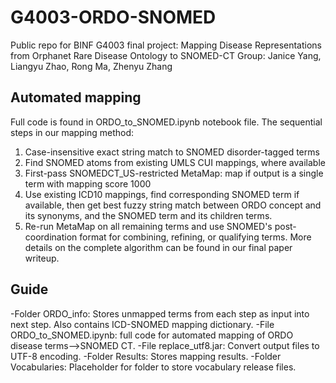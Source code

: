 # G4003-ORDO-SNOMED
Public repo for BINF G4003 final project: Mapping Disease Representations from Orphanet Rare Disease Ontology to SNOMED-CT
Group: Janice Yang, Liangyu Zhao, Rong Ma, Zhenyu Zhang

## Automated mapping
Full code is found in ORDO_to_SNOMED.ipynb notebook file. The sequential steps in our mapping method:
1. Case-insensitive exact string match to SNOMED disorder-tagged terms
2. Find SNOMED atoms from existing UMLS CUI mappings, where available
3. First-pass SNOMEDCT_US-restricted MetaMap: map if output is a single term with mapping score 1000
4. Use existing ICD10 mappings, find corresponding SNOMED term if available, then get best fuzzy string match between ORDO concept and its synonyms, and the SNOMED term and its children terms.
5. Re-run MetaMap on all remaining terms and use SNOMED's post-coordination format for combining, refining, or qualifying terms.
More details on the complete algorithm can be found in our final paper writeup.

## Guide
-Folder ORDO_info: Stores unmapped terms from each step as input into next step. Also contains ICD-SNOMED mapping dictionary.
-File ORDO_to_SNOMED.ipynb: full code for automated mapping of ORDO disease terms-->SNOMED CT.
-File replace_utf8.jar: Convert output files to UTF-8 encoding.
-Folder Results: Stores mapping results.
-Folder Vocabularies: Placeholder for folder to store vocabulary release files.
